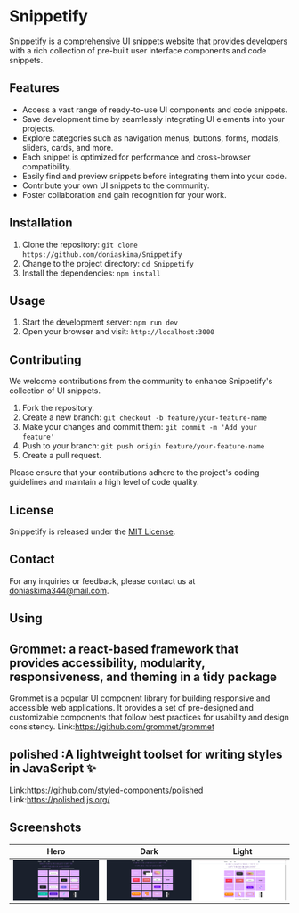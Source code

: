 # Snippetify

Snippetify is a comprehensive UI snippets website that provides developers with a rich collection of pre-built user interface components and code snippets.

## Features

- Access a vast range of ready-to-use UI components and code snippets.
- Save development time by seamlessly integrating UI elements into your projects.
- Explore categories such as navigation menus, buttons, forms, modals, sliders, cards, and more.
- Each snippet is optimized for performance and cross-browser compatibility.
- Easily find and preview snippets before integrating them into your code.
- Contribute your own UI snippets to the community.
- Foster collaboration and gain recognition for your work.

## Installation

1. Clone the repository: `git clone https://github.com/doniaskima/Snippetify`
2. Change to the project directory: `cd Snippetify`
3. Install the dependencies: `npm install`

## Usage

1. Start the development server: `npm run dev`
2. Open your browser and visit: `http://localhost:3000`

## Contributing

We welcome contributions from the community to enhance Snippetify's collection of UI snippets.

1. Fork the repository.
2. Create a new branch: `git checkout -b feature/your-feature-name`
3. Make your changes and commit them: `git commit -m 'Add your feature'`
4. Push to your branch: `git push origin feature/your-feature-name`
5. Create a pull request.

Please ensure that your contributions adhere to the project's coding guidelines and maintain a high level of code quality.

## License

Snippetify is released under the [MIT License](https://opensource.org/licenses/MIT).

## Contact

For any inquiries or feedback, please contact us at [doniaskima344@mail.com](doniaskima344@mail.com).

## Using
## Grommet: a react-based framework that provides accessibility, modularity, responsiveness, and theming in a tidy package
 Grommet is a popular UI component library for building responsive and accessible web applications. It provides a set of pre-designed and customizable components that follow best practices for usability and design consistency.
Link:https://github.com/grommet/grommet


## polished :A lightweight toolset for writing styles in JavaScript ✨
Link:https://github.com/styled-components/polished
Link:https://polished.js.org/


## Screenshots

| Hero | Dark | Light |
|------|-----------------|---------------------|
| ![Hero](screenshots/Snippetify-1.png) | ![Dark](screenshots/snippetfy-3.png) | ![Light](screenshots/snippetify-2.png) |

 